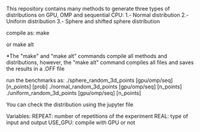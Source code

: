 This repository contains many methods to generate three types of distributions on GPU, OMP and sequential CPU:
1.- Normal distribution
2.- Uniform distribution
3.- Sphere and shifted sphere distribution

compile as:
    make

or
    make alt

*The "make" and "make alt" commands compile all methods and distributions, however, the "make alt" command compiles all files and saves the results in a .OFF file

run the benchmarks as:
    ./sphere_random_3d_points [gpu/omp/seq] [n_points] [prob]
    ./normal_random_3d_points [gpu/omp/seq] [n_points]
    ./uniform_random_3d_points [gpu/omp/seq] [n_points]

You can check the distribution using the jupyter file

Variables:
REPEAT: number of repetitions of the experiment
REAL: type of input and output
USE_GPU: compile with GPU or not